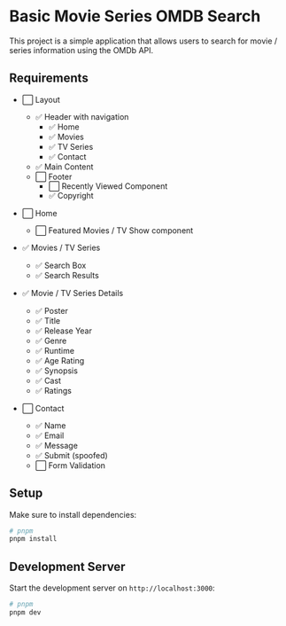 # Basic Movie Series OMDB Search

This project is a simple application that allows users to search for movie / series information using the OMDb API.

## Requirements

- ⬜ Layout

  - ✅ Header with navigation
    - ✅ Home
    - ✅ Movies
    - ✅ TV Series
    - ✅ Contact
  - ✅ Main Content
  - ⬜ Footer
    - ⬜ Recently Viewed Component
    - ✅ Copyright

- ⬜ Home

  - ⬜ Featured Movies / TV Show component

- ✅ Movies / TV Series

  - ✅ Search Box
  - ✅ Search Results

- ✅ Movie / TV Series Details

  - ✅ Poster
  - ✅ Title
  - ✅ Release Year
  - ✅ Genre
  - ✅ Runtime
  - ✅ Age Rating
  - ✅ Synopsis
  - ✅ Cast
  - ✅ Ratings

- ⬜ Contact
  - ✅ Name
  - ✅ Email
  - ✅ Message
  - ✅ Submit (spoofed)
  - ⬜ Form Validation

## Setup

Make sure to install dependencies:

```bash
# pnpm
pnpm install
```

## Development Server

Start the development server on `http://localhost:3000`:

```bash
# pnpm
pnpm dev
```
